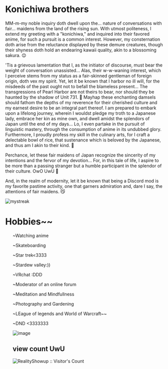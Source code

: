<h1>Konichiwa brothers </h1>
<subtext>MM-m-my noble inquiry doth dwell upon the... nature of conversations with fair... maidens from the land of the rising sun. With utmost politeness, I extend my greeting with a "konichiwa," and inquired into their favored anime, for such a pursuit is a common interest. However, my consternation doth arise from the reluctance displayed by these demure creatures, though their shyness doth hold an endearing kawaii quality, akin to a blossoming sakura. 😌

'Tis a grievous lamentation that I, as the initiator of discourse, must bear the weight of conversation unassisted... Alas, their w-w-waning interest, which I perceive stems from my status as a fair-skinned gentleman of foreign origin, doth vex my spirit. Yet, let it be known that I harbor no ill will, for the misdeeds of the past ought not to befall the blameless present... The transgressions of Pearl Harbor are not theirs to bear, nor should they be haunted by the shadow of Unit 731. 🌸
Mayhap these enchanting damsels should fathom the depths of my reverence for their cherished culture and my earnest desire to be an integral part thereof. I am prepared to embark upon a lifelong journey, wherein I wouldst pledge my troth to a Japanese lady, embrace her kin as mine own, and dwell amidst the splendors of Japan until the end of my days... Lo, I even partake in the pursuit of linguistic mastery, through the consumption of anime in its undubbed glory. Furthermore, I proudly profess my skill in the culinary arts, for I craft a delectable bowl of rice, that sustenance which is beloved by the Japanese, and thus am I akin to their kind. 🍚

Perchance, let these fair maidens of Japan recognize the sincerity of my intentions and the fervor of my devotion... For, in this tale of life, I aspire to be more than a passing stranger but a humble participant in the splendor of their culture. OwO UwU 🌟

And, in the realm of modernity, let it be known that being a Discord mod is my favorite pastime activity, one that garners admiration and, dare I say, the attentions of fair maidens. 😼</subtext>

<img src="https://github-readme-streak-stats.herokuapp.com/?user=RealityShowup&theme=tokyonight" alt="mystreak"/>


<h1>Hobbies~~</h1>
<ul>~Watching anime</ul>
<ul>~Skateboarding</ul>
<ul>~Star trek<3333</ul>
<ul>~Stardew valley:))</ul>
<ul>~VRchat :DDD</ul>
<ul>~Moderator of an online forum</ul>
<ul>~Meditation and Mindfullness</ul>
<ul>~Photography and Gardening</ul>
<ul>~LEague of legends and World of Warcraft~~</ul>
<ul>~DND <3333333<ul></ul>




<gif>![image](https://github.com/RealityShowup/RealityShowup/assets/143022243/38341a4e-2650-4005-87ae-d47e219df842)
<gif>

<h2>view count UwU</h2>
<img src="https://profile-counter.glitch.me/{RealityShowup}/count.svg" alt="RealityShowup :: Visitor's Count" />
<!---
RealityShowup/RealityShowup is a ✨ special ✨ repository because its `README.md` (this file) appears on your GitHub profile.
You can click the Preview link to take a look at your changes.
--->
